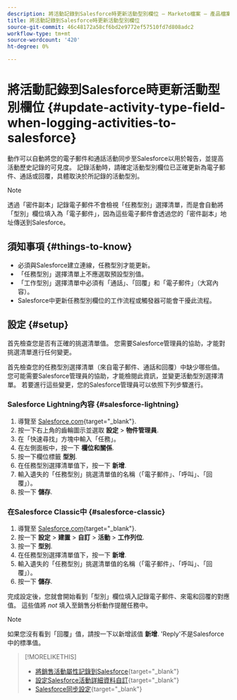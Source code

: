 ```yaml
---
description: 將活動記錄到Salesforce時更新活動型別欄位 — Marketo檔案 — 產品檔案
title: 將活動記錄到Salesforce時更新活動型別欄位
source-git-commit: 46c48172a58cf6bd2e9772ef57510fd7d808adc2
workflow-type: tm+mt
source-wordcount: '420'
ht-degree: 0%

---
```


# 將活動記錄到Salesforce時更新活動型別欄位 {#update-activity-type-field-when-logging-activities-to-salesforce}

動作可以自動將您的電子郵件和通話活動同步至Salesforce以用於報告，並提高活動歷史記錄的可見度。 記錄活動時，請確定活動型別欄位已正確更新為電子郵件、通話或回覆，具體取決於所記錄的活動型別。

>[!NOTE]
>
>透過「密件副本」記錄電子郵件不會檢視「任務型別」選擇清單，而是會自動將「型別」欄位填入為「電子郵件」，因為這些電子郵件會透過您的「密件副本」地址傳送到Salesforce。

## 須知事項 {#things-to-know}

* 必須與Salesforce建立連線，任務型別才能更新。
* 「任務型別」選擇清單上不應選取預設型別值。
* 「工作型別」選擇清單中必須有「通話」、「回覆」和「電子郵件」（大寫內容）。
* Salesforce中更新任務型別欄位的工作流程或觸發器可能會干擾此流程。

## 設定 {#setup}

首先檢查您是否有正確的挑選清單值。 您需要Salesforce管理員的協助，才能對挑選清單進行任何變更。

首先檢查您的任務型別選擇清單（來自電子郵件、通話和回覆）中缺少哪些值。 您可能需要Salesforce管理員的協助，才能檢閱此資訊，並變更活動型別選擇清單。 若要進行這些變更，您的Salesforce管理員可以依照下列步驟進行。

### Salesforce Lightning內容 {#salesforce-lightning}

1. 導覽至 [Salesforce.com](https://salesforce.com){target="_blank"}.
1. 按一下右上角的齒輪圖示並選取 **設定** > **物件管理員**.
1. 在「快速尋找」方塊中輸入「任務」。
1. 在左側面板中，按一下 **欄位和關係**.
1. 按一下欄位標籤 **型別**.
1. 在任務型別選擇清單值下，按一下 **新增**.
1. 輸入遺失的「任務型別」挑選清單值的名稱（「電子郵件」、「呼叫」、「回覆」）。
1. 按一下 **儲存**.

### 在Salesforce Classic中 {#salesforce-classic}

1. 導覽至 [Salesforce.com](https://salesforce.com){target="_blank"}.
1. 按一下 **設定** > **建置** > **自訂** > **活動** > **工作列位**.
1. 按一下 **型別**.
1. 在任務型別選擇清單值下，按一下 **新增**.
1. 輸入遺失的「任務型別」挑選清單值的名稱（「電子郵件」、「呼叫」、「回覆」）。
1. 按一下 **儲存**.

完成設定後，您就會開始看到「型別」欄位填入記錄電子郵件、來電和回覆的對應值。 這些值將 _not_ 填入至銷售分析動作提醒任務中。

>[!NOTE]
>
>如果您沒有看到「回覆」值，請按一下以新增該值 **新增**. &#39;Reply&#39;不是Salesforce中的標準值。

>[!MORELIKETHIS]
>
>* [將銷售活動屬性記錄到Salesforce](/help/marketo/product-docs/marketo-sales-insight/actions/crm/salesforce-package-configuration/logging-sales-activity-attributes-to-salesforce.md){target="_blank"}
>* [設定Salesforce活動詳細資料自訂](/help/marketo/product-docs/marketo-sales-insight/actions/crm/salesforce-integration/configure-salesforce-activity-detail-customization.md){target="_blank"}
>* [Salesforce同步設定](/help/marketo/product-docs/marketo-sales-insight/actions/crm/salesforce-integration/salesforce-sync-settings.md){target="_blank"}
